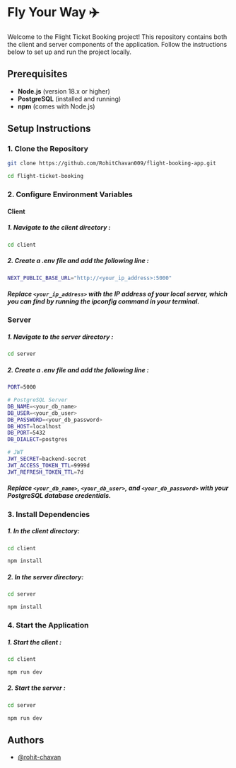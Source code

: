 # Fly Your Way ✈️

Welcome to the Flight Ticket Booking project! This repository contains both the client and server components of the application. Follow the instructions below to set up and run the project locally.

## Prerequisites

- **Node.js** (version 18.x or higher)
- **PostgreSQL** (installed and running)
- **npm** (comes with Node.js)

## Setup Instructions

### 1. Clone the Repository

```bash
git clone https://github.com/RohitChavan009/flight-booking-app.git

cd flight-ticket-booking
```

### 2. Configure Environment Variables

#### Client

##### 1. Navigate to the client directory :

```bash
cd client
```

##### 2. Create a .env file and add the following line :

```bash
NEXT_PUBLIC_BASE_URL="http://<your_ip_address>:5000"
```

##### Replace `<your_ip_address>` with the IP address of your local server, which you can find by running the ipconfig command in your terminal.

### Server

##### 1. Navigate to the server directory :

```bash
cd server
```

##### 2. Create a .env file and add the following line :

```bash
PORT=5000

# PostgreSQL Server
DB_NAME=<your_db_name>
DB_USER=<your_db_user>
DB_PASSWORD=<your_db_password>
DB_HOST=localhost
DB_PORT=5432
DB_DIALECT=postgres

# JWT
JWT_SECRET=backend-secret
JWT_ACCESS_TOKEN_TTL=9999d
JWT_REFRESH_TOKEN_TTL=7d
```

##### Replace `<your_db_name>`, `<your_db_user>`, and `<your_db_password>` with your PostgreSQL database credentials.

### 3. Install Dependencies

##### 1. In the client directory:

```bash
cd client

npm install
```

##### 2. In the server directory:

```bash
cd server

npm install
```

### 4. Start the Application

##### 1. Start the client :

```bash
cd client

npm run dev
```

##### 2. Start the server :

```bash
cd server

npm run dev
```

## Authors

- [@rohit-chavan](https://github.com/roHIT-MAN-45)
